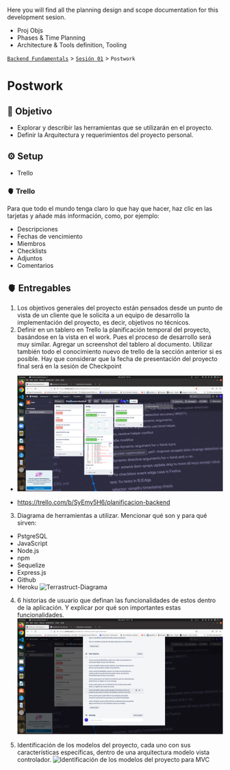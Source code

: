 Here you will find all the planning design and scope documentation for this development sesion.

 
- Proj Objs
- Phases & Time Planning
- Architecture & Tools definition, Tooling


[`Backend Fundamentals`](../../README.md) > [`Sesión 01`](../README.md) > `Postwork`

# Postwork

## 🎯 Objetivo

- Explorar y describir las herramientas que se utilizarán en el proyecto. 
- Definir la Arquitectura y requerimientos del proyecto personal.

## ⚙️ Setup
 - Trello

### 🫀 Trello

Para que todo el mundo tenga claro lo que hay que hacer, haz clic en las tarjetas y añade más información, como, por ejemplo:
- Descripciones
- Fechas de vencimiento
- Miembros
- Checklists
- Adjuntos
- Comentarios
 
## 🫀 Entregables

1. Los objetivos generales del proyecto están pensados desde un punto de vista de un cliente que le solicita a un equipo de desarrollo la implementación del proyecto, es decir, objetivos no técnicos.
2. Definir en un tablero en Trello la planificación temporal del proyecto, basándose en la vista en el work. Pues el proceso de desarrollo será muy similar. Agregar un screenshot del tablero al documento. Utilizar también todo el conocimiento nuevo de trello de la sección anterior si es posible. Hay que considerar que la fecha de presentación del proyecto final será en la sesión de Checkpoint 
- ![trello Project](./trello-ProjPlan.png)

- https://trello.com/b/SyEmy5H6/planificacion-backend

3. Diagrama de herramientas a utilizar. Mencionar qué son y para qué sirven:
- PstgreSQL
- JavaScript
- Node.js
- npm
- Sequelize
- Express.js
- Github
- Heroku
![Terrastruct-Diagrama](./terrastruct-Arch.png)

4. 6 historias de usuario que definan las funcionalidades de estos dentro de la aplicación. Y explicar por qué son importantes estas funcionalidades.![6 User Sotries](./trello-userStories.png)

5. Identificación de los modelos del proyecto, cada uno con sus características específicas, dentro de una arquitectura modelo vista controlador. ![Identificación de los modelos del proyecto para MVC](./modelsDef.png)
